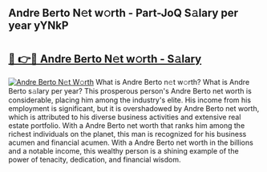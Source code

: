 ## Andre Berto N𝚎t w𝚘rth - Part-JoQ S𝚊lary per year yYNkP

# <h2><a href="http://gc56yv6.nevu.top/?p=Andre+Berto">🔗 👉🔴 Andre Berto N𝚎t w𝚘rth - S𝚊lary</a></h2>

[![Andre Berto N𝚎t W𝚘rth](https://i.imgur.com/Oavwk0R.jpeg)](http://gc56yv6.nevu.top/?p=Andre+Berto)
What is Andre Berto n𝚎t w𝚘rth? What is Andre Berto s𝚊lary per year?
This prosperous person's Andre Berto net worth is considerable, placing him among the industry's elite. His income from his employment is significant, but it is overshadowed by Andre Berto net worth, which is attributed to his diverse business activities and extensive real estate portfolio. With a Andre Berto net worth that ranks him among the richest individuals on the planet, this man is recognized for his business acumen and financial acumen. With a Andre Berto net worth in the billions and a notable income, this wealthy person is a shining example of the power of tenacity, dedication, and financial wisdom.
